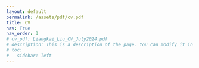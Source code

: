 ```yaml
---
layout: default
permalink: /assets/pdf/cv.pdf
title: CV
nav: True
nav_order: 3
# cv_pdf: Liangkai_Liu_CV_July2024.pdf
# description: This is a description of the page. You can modify it in '_pages/cv.md'. You can also change or remove the top pdf download button.
# toc:
#   sidebar: left
---
```



<!-- [Download CV](Liangkai_Liu_CV_July2024.pdf) -->